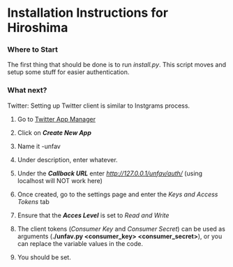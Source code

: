# Installation Instructions for Hiroshima 

### Where to Start
The first thing that should be done is to run *install.py*. This script moves and setup some stuff for easier authentication.

### What next?

Twitter: Setting up Twitter client is similar to Instgrams process.

1. Go to [Twitter App Manager](https://apps.twitter.com/)

2. Click on __*Create New App*__

3. Name it <your screen-name>-unfav

4. Under description, enter whatever.

5. Under the __*Callback URL*__ enter *http://127.0.0.1/unfav/auth/* (using localhost will NOT work here)

6. Once created, go to the settings page and enter the *Keys and Access Tokens* tab

7. Ensure that the __*Acces Level*__ is set to *Read and Write*

8. The client tokens (*Consumer Key* and *Consumer Secret*) can be used as arguments (**./unfav.py <consumer_key> <consumer_secret>**), or you can replace the variable values in the code.

9. You should be set.
